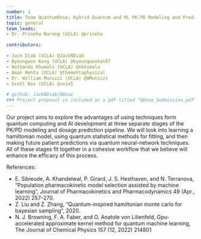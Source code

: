 ```yaml
---
number: 1 
title: Team QuantumDose; Hybrid Quantum and ML PK-PD Modeling and Prediction Pipeline
topic: general
team_leads:
- Dr. Prineha Narang (UCLA) @prineha

contributors:

- Jack Diab (UCLA) @JackNDiab
- Byoungwoo Kang (UCLA) @byoungwookan97
- Nothando Khumalo (UCLA) @nkhumalo
- Aman Mehta (UCLA) @themehtaphysical
- Dr. William Munizzi (UCLA) @WMunizzi
- Scott Nie (UCLA) @snie5

# github: JackNDiab/QDose
### Project proposal is included as a pdf titled "QDose_Submission.pdf"
---
```


Our project aims to explore the advantages of using techniques form quantum computing and AI development at three separate stages of the PK/PD modeling and dosage prediction pipeline. We will look into learning a hamiltonian model, using quantum statistical methods for fitting, and then making future patient predictions via quantum neural-network techniques. All of these stages fit together in a cohesive workflow that we believe will enhance the efficacy of this process.


References:
- E. Sibieude, A. Khandelwal, P. Girard, J. S. Hesthaven, and N. Terranova, “Population pharmacokinetic model selection assisted by machine learning”, Journal of Pharmacokinetics and Pharmacodynamics 49 (Apr., 2022) 257–270.
- Z. Liu and Z. Zhang, “Quantum-inspired hamiltonian monte carlo for bayesian sampling”, 2020.
- N. J. Browning, F. A. Faber, and O. Anatole von Lilienfeld, Gpu-accelerated approximate kernel method for quantum machine learning, The Journal of Chemical Physics 157 (12, 2022) 214801
